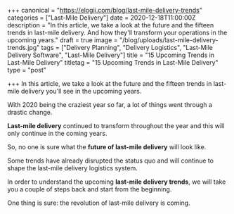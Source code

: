 +++
canonical = "https://elogii.com/blog/last-mile-delivery-trends"
categories = ["Last-Mile Delivery"]
date = 2020-12-18T11:00:00Z
description = "In this article, we take a look at the future and the fifteen trends in last-mile delivery. And how they'll transform your operations in the upcoming years."
draft = true
image = "/blog/uploads/last-mile-delivery-trends.jpg"
tags = ["Delivery Planning", "Delivery Logistics", "Last-Mile Delivery Software", "Last-Mile Delivery"]
title = "15 Upcoming Trends in Last-Mile Delivery"
titletag = "15 Upcoming Trends in Last-Mile Delivery"
type = "post"

+++
In this article, we take a look at the future and the fifteen trends in last-mile delivery you'll see in the upcoming years.

With 2020 being the craziest year so far, a lot of things went through a drastic change.

**Last-mile delivery** continued to transform throughout the year and this will only continue in the coming years.

So, no one is sure what the **future of last-mile delivery** will look like.

Some trends have already disrupted the status quo and will continue to shape the last-mile delivery logistics system.

In order to understand the upcoming **last-mile delivery trends**, we will take you a couple of steps back and start from the beginning.

One thing is sure: the revolution of last-mile delivery is coming.